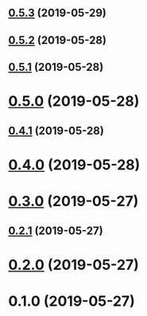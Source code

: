## [0.5.3](https://github.com/cpbtechnology/flow-calc/compare/v0.5.2...v0.5.3) (2019-05-29)



## [0.5.2](https://github.com/cpbtechnology/flow-calc/compare/v0.5.1...v0.5.2) (2019-05-28)



## [0.5.1](https://github.com/cpbtechnology/flow-calc/compare/v0.5.0...v0.5.1) (2019-05-28)



# [0.5.0](https://github.com/cpbtechnology/flow-calc/compare/v0.4.1...v0.5.0) (2019-05-28)



## [0.4.1](https://github.com/cpbtechnology/flow-calc/compare/v0.4.0...v0.4.1) (2019-05-28)



# [0.4.0](https://github.com/cpbtechnology/flow-calc/compare/v0.3.0...v0.4.0) (2019-05-28)



# [0.3.0](https://github.com/cpbtechnology/flow-calc/compare/v0.2.1...v0.3.0) (2019-05-27)



## [0.2.1](https://github.com/cpbtechnology/flow-calc/compare/v0.2.0...v0.2.1) (2019-05-27)



# [0.2.0](https://github.com/cpbtechnology/flow-calc/compare/v0.1.0...v0.2.0) (2019-05-27)



# 0.1.0 (2019-05-27)




